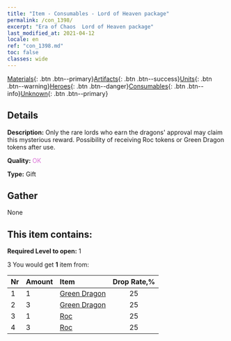 ```yaml
---
title: "Item - Consumables - Lord of Heaven package"
permalink: /con_1398/
excerpt: "Era of Chaos  Lord of Heaven package"
last_modified_at: 2021-04-12
locale: en
ref: "con_1398.md"
toc: false
classes: wide
---
```

 [Materials](/){: .btn .btn--primary}[Artifacts](/Artifacts/){: .btn .btn--success}[Units](/Units/){: .btn .btn--warning}[Heroes](/Heroes/){: .btn .btn--danger}[Consumables](/Consumables/){: .btn .btn--info}[Unknown](/Unknown/){: .btn .btn--primary}

## Details
 **Description:** Only the rare lords who earn the dragons' approval may claim this mysterious reward. Possibility of receiving Roc tokens or Green Dragon tokens after use.

 **Quality:** <span style="color: #DA70D6">OK</span>

 **Type:** Gift

## Gather

  None

## This item contains:

 **Required Level to open:** 1

 3 You would get **1** item  from:

  | Nr | Amount |     Item    | Drop Rate,% |
  |:---|:-------|:------------|:---------:|
  | 1 | 1 | [Green Dragon](/Items/unt_205/) | 25 | 
  | 2 | 3 | [Green Dragon](/Items/unt_205/) | 25 | 
  | 3 | 1 | [Roc](/Items/unt_221/) | 25 | 
  | 4 | 3 | [Roc](/Items/unt_221/) | 25 | 
